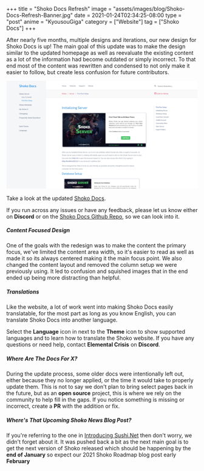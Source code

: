 +++
title = "Shoko Docs Refresh"
image = "assets/images/blog/Shoko-Docs-Refresh-Banner.jpg"
date = 2021-01-24T02:34:25-08:00
type = "post"
anime = "KyousouGiga"
category = ["Website"]
tag = ["Shoko Docs"]
+++

After nearly five months, multiple designs and iterations, our new design for Shoko Docs is up! The main goal of this update was to make the design similar to the updated homepage as well as reevaluate the existing content as a lot of the information had become outdated or simply incorrect. To that end most of the content was rewritten and condensed to not only make it easier to follow, but create less confusion for future contributors.

![Shoko Docs Refresh Preview](/assets/images/blog/Shoko-Docs-Refresh-Preview.jpg)

Take a look at the updated [Shoko Docs](https://docs.shokoanime.com/).

If you run across any issues or have any feedback, please let us know either on **Discord** or on the [Shoko Docs Github Repo](https://github.com/ShokoAnime/ShokoDocs), so we can look into it.

##### Content Focused Design

One of the goals with the redesign was to make the content the primary focus, we've limited the content area width, so it's easier to read as well as made it so its always centered making it the main focus point. We also changed the content layout and removed the column setup we were previously using. It led to confusion and squished images that in the end ended up being more distracting than helpful. 

##### Translations

Like the website, a lot of work went into making Shoko Docs easily translatable, for the most part as long as you know English, you can translate Shoko Docs into another language. 

Select the **Language** icon in next to the **Theme** icon to show supported languages and to learn how to translate the Shoko website. If you have any questions or need help, contact **Elemental Crisis** on **Discord**. 

##### Where Are The Docs For X?

During the update process, some older docs were intentionally left out, either because they no longer applied, or the time it would take to properly update them. This is not to say we don't plan to bring select pages back in the future, but as an **open source** project, this is where we rely on the community to help fill in the gaps. If you notice something is missing or incorrect, create a **PR** with the addition or fix. 

##### Where's That Upcoming Shoko News Blog Post?

If you're referring to the one in [Introducing Sushi.Net](http://localhost:1313/blog/introducing-sushi.net/) then don't worry, we didn't forget about it. It was pushed back a bit as the next main goal is to get the next version of Shoko released which should be happening by the **end of January** so expect our 2021 Shoko Roadmap blog post early **February** 



